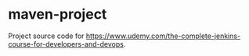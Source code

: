 # maven-project
Project source code for https://www.udemy.com/the-complete-jenkins-course-for-developers-and-devops.
